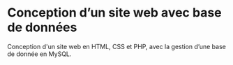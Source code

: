 # Conception d’un site web avec base de données
 Conception d'un site web en HTML, CSS et PHP, avec la gestion d’une base de donnée en MySQL.
